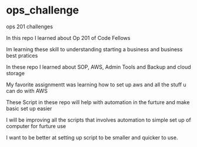 # ops_challenge
ops 201 challenges 

In this repo I learned about Op 201 of Code Fellows

Im learning these skill to understanding starting a business and business best pratices

In these repo I learned about SOP, AWS, Admin Tools and Backup and cloud storage

My favorite assignmentt was learning how to set up aws and all the stuff u can do with AWS

These Script in these repo will help with automation in the furture and make basic set up easier 

I will be improving all the scripts that involves automation to simple set up of computer for furture use

I want to be better at setting up script to be smaller and quicker to use.

